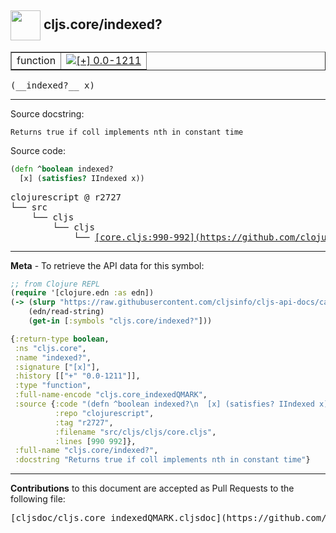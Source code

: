 ## <img width="48px" valign="middle" src="http://i.imgur.com/Hi20huC.png"> cljs.core/indexed?

 <table border="1">
<tr>

<td>function</td>
<td><a href="https://github.com/cljsinfo/cljs-api-docs/tree/0.0-1211"><img valign="middle" alt="[+] 0.0-1211" src="https://img.shields.io/badge/+-0.0--1211-lightgrey.svg"></a> </td>
</tr>
</table>

 <samp>
(__indexed?__ x)<br>
</samp>

---




Source docstring:

```
Returns true if coll implements nth in constant time
```

Source code:

```clj
(defn ^boolean indexed?
  [x] (satisfies? IIndexed x))
```

 <pre>
clojurescript @ r2727
└── src
    └── cljs
        └── cljs
            └── <ins>[core.cljs:990-992](https://github.com/clojure/clojurescript/blob/r2727/src/cljs/cljs/core.cljs#L990-L992)</ins>
</pre>


---

__Meta__ - To retrieve the API data for this symbol:

```clj
;; from Clojure REPL
(require '[clojure.edn :as edn])
(-> (slurp "https://raw.githubusercontent.com/cljsinfo/cljs-api-docs/catalog/cljs-api.edn")
    (edn/read-string)
    (get-in [:symbols "cljs.core/indexed?"]))
```

```clj
{:return-type boolean,
 :ns "cljs.core",
 :name "indexed?",
 :signature ["[x]"],
 :history [["+" "0.0-1211"]],
 :type "function",
 :full-name-encode "cljs.core_indexedQMARK",
 :source {:code "(defn ^boolean indexed?\n  [x] (satisfies? IIndexed x))",
          :repo "clojurescript",
          :tag "r2727",
          :filename "src/cljs/cljs/core.cljs",
          :lines [990 992]},
 :full-name "cljs.core/indexed?",
 :docstring "Returns true if coll implements nth in constant time"}

```

---

__Contributions__ to this document are accepted as Pull Requests to the following file:

 <pre>
[cljsdoc/cljs.core_indexedQMARK.cljsdoc](https://github.com/cljsinfo/cljs-api-docs/blob/master/cljsdoc/cljs.core_indexedQMARK.cljsdoc)
</pre>

